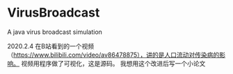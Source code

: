 # VirusBroadcast
A java virus broadcast simulation

2020.2.4 在B站看到的一个视频（https://www.bilibili.com/video/av86478875），讲的是人口流动对传染病的影响。
视频用程序做了可视化，这是源码。
我想用这个改进后写一个小论文
